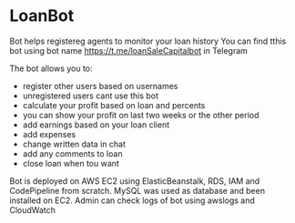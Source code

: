 # LoanBot
Bot helps registereg agents to monitor your loan history
You can find tthis bot using bot name https://t.me/loanSaleCapitalbot in Telegram

The bot allows you to:

- register other users based on usernames
- unregistered users cant use this bot
- calculate your profit based on loan and percents
- you can show your profit on last two weeks or the other period 
- add earnings based on your loan client
- add expenses
- change written data in chat
- add any comments to loan
- close loan when tou want

Bot is deployed on AWS EC2 using ElasticBeanstalk, RDS, IAM and CodePipeline from scratch.
MySQL was used as database and been installed on EC2. Admin can check logs of bot using awslogs and CloudWatch
